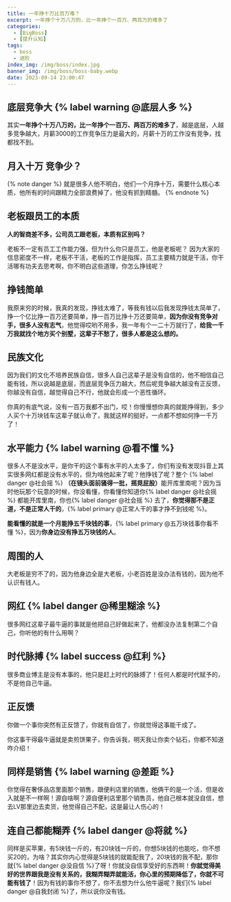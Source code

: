 ```yaml
---
title: 一年挣十万比百万难？
excerpt: 一年挣个十万八万的，比一年挣个一百万、两百万的难多了
categories:
  - [BigBoss]
  - [提升认知]
tags:
  - boss
  - 进阶
index_img: /img/boss/index.jpg
banner_img: /img/boss/boss-baby.webp
date: 2023-09-14 23:00:47
---
```


## 底层竞争大 {% label warning @底层人多 %}
其实<b class=info-text>一年挣个十万八万的，比一年挣个一百万、两百万的难多了</b>，越是底层，人越多竞争越大，月薪3000的工作竞争压力是最大的，月薪十万的工作没有竞争，找都找不到。

## 月入十万 竞争少？

{% note danger %}
就是很多人他不明白，他们一个月挣十万，需要什么核心本质，他所有的时间跟精力全部浪费掉了，他没有抓到精髓。
{% endnote %}

## 老板跟员工的本质

<b class=warning-text>人的智商差不多，公司员工跟老板，本质有区别吗？</b>

老板不一定有员工工作能力强，但为什么你只是员工，他是老板呢？
因为大家的信息密度不一样，老板不干活，老板的工作是指挥，员工主要精力就是干活，你干活哪有功夫去思考啊，你不明白这些道理，你怎么挣钱呢？

## 挣钱简单

我原来穷的时候，我真的发现，挣钱太难了，等我有钱以后我发现挣钱太简单了，挣一个亿比挣一百万还要简单，挣一百万比挣十万还要简单，<b class=warning-text>因为你没有竞争对手，很多人没有志气</b>，他觉得哎哟不用多，我一年有个一二十万就行了，<b class=info-text>给我一千万我就找个地方买个别墅，这辈子不愁了，很多人都是这么想的。</b>

## 民族文化

因为我们的文化不培养民族自信，很多人自己这辈子是没有自信的，他不相信自己能有钱，所以说越是底层，而底层竞争压力越大，然后呢竞争越大越没有正反馈，你越没有自信，越觉得自己不行，他就会形成一个恶性循环。

你真的有底气说，没有一百万我都不出门，哎！你慢慢想你真的就能挣得到，多少人买个十万块钱车这辈子就认命了，我就这样的挺好，一点都不想如何挣一千万了！

## 水平能力 {% label warning @看不懂 %}

很多人不是没水平，是你干的这个事有水平的人太多了，你们有没有发现抖音上其实很多网红都是没有水平的，但为啥他起来了呢？他挣钱了呢？整个 {% label danger @社会摇 %} <b class=danger-text>（在镜头面前骚得一批，摇晃屁股）</b>能开库里南呢？因为当时他玩那个玩意的时候，你没看懂，你看懂你知道你{% label danger @社会摇 %} 都能开库里南，你也{% label danger @社会摇 %} 去了，<b class=warning-text>你觉得那不是正道，不是正常人干的</b>，{% label primary @正常人干的事才挣不到钱呢 %}。

<b class=info-text>能看懂的就是一个月能挣五千块钱的事</b>，{% label primary @五万块钱事你看不懂 %}，因为<b class=danger-text>你身边没有挣五万块钱的人</b>。


## 周围的人

大老板是穷不了的，因为他身边全是大老板，小老百姓是没办法有钱的，因为他不认识有钱人。

## 网红 {% label danger @稀里糊涂 %}
很多网红这辈子最牛逼的事就是他把自己好做起来了，他都没办法复制第二个自己，你听他的有什么用啊？

## 时代脉搏 {% label success @红利 %}
很多商业博主是没有本事的，他只是赶上时代的脉搏了！任何人都是时代赋予的，不是他自己牛逼。

## 正反馈
你做一个事你突然有正反馈了，你就有自信了，你就觉得这事能干成了。

你这事干得最牛逼就是卖煎饼果子，你告诉我，明天我让你卖个钻石，你都不知道咋介绍！

## 同样是销售 {% label warning @差距 %}
你觉得在奢侈品店里面那个销售，跟便利店里的销售，他俩干的是一个活，但是收入就是不一样啊！源自啥啊？源自便利店里那个销售员，他自己根本就没自信，想去LV那里边去卖货，他觉得自己不配，这是最让人伤心的！

## 连自己都能糊弄 {% label danger @将就 %}
同样是买苹果，有5块钱一斤的，有20块钱一斤的，你想5块钱的也能吃，你不想买20的，为啥？其实你内心觉得是5块钱的就能配我了，20块钱的我不配，那你就{% label danger @没自信 %}了呀！你就没自信享受好的东西啊！<b class=warning-text>你就觉得美好的世界跟我是没有关系的，我糊弄糊弄就能活，你心里的预期降低了，你就不可能有钱了</b>！因为有钱的事你不想了，你不去想为什么他牛逼呢？我们{% label danger @自我封闭 %}了，所以说你没有钱。